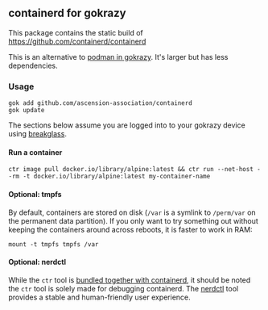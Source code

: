 ## containerd for gokrazy

This package contains the static build of https://github.com/containerd/containerd

This is an alternative to [podman in gokrazy](https://gokrazy.org/packages/docker-containers/). It's larger but has less dependencies.

### Usage

```
gok add github.com/ascension-association/containerd
gok update
```

The sections below assume you are logged into to your gokrazy device using
[breakglass](https://github.com/gokrazy/breakglass).


#### Run a container

```
ctr image pull docker.io/library/alpine:latest && ctr run --net-host --rm -t docker.io/library/alpine:latest my-container-name
```

#### Optional: tmpfs

By default, containers are stored on disk (`/var` is a symlink to `/perm/var` on
the permanent data partition). If you only want to try something out without
keeping the containers around across reboots, it is faster to work in RAM:

```
mount -t tmpfs tmpfs /var
```

#### Optional: nerdctl

While the `ctr` tool is [bundled together with containerd](https://github.com/containerd/containerd/blob/main/docs/getting-started.md#interacting-with-containerd-via-cli), it should be noted the `ctr` tool is solely made for debugging containerd. The [nerdctl](https://github.com/containerd/nerdctl) tool provides a stable and human-friendly user experience.
